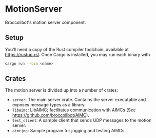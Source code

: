 # MotionServer
Broccolibot's motion server component.

## Setup
You'll need a copy of the Rust compiler toolchain, available at https://rustup.rs/.
Once Cargo is installed, you may run each binary with
```sh
cargo run --bin <name>
```

## Crates
The motion server is divided up into a number of crates:
* `server`: The main server crate. Contains the server executable and exposes message types as a library.
* `libaimc`: LibAIMC; facilitates communication with AIMCs (See https://github.com/broccolibot/AIMC).
* `test_client`: A sample client that sends UDP messages to the motion server.
* `aimcjog`: Sample program for jogging and testing AIMCs.
